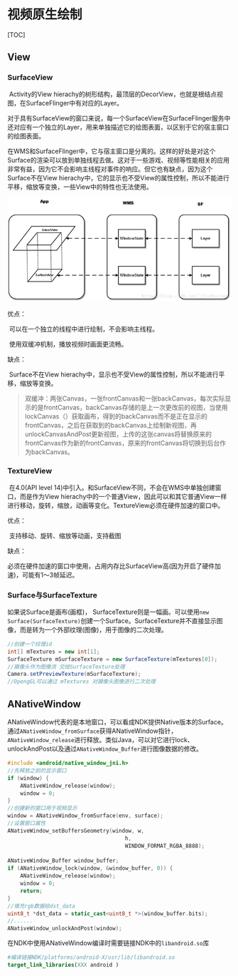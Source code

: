 # 视频原生绘制

[TOC]

## View

### SurfaceView

​	Activity的View hierachy的树形结构，最顶层的DecorView，也就是根结点视图，在SurfaceFlinger中有对应的Layer。

​	对于具有SurfaceView的窗口来说，每一个SurfaceView在SurfaceFlinger服务中还对应有一个独立的Layer，用来单独描述它的绘图表面，以区别于它的宿主窗口的绘图表面。

​	在WMS和SurfaceFlinger中，它与宿主窗口是分离的。这样的好处是对这个Surface的渲染可以放到单独线程去做。这对于一些游戏、视频等性能相关的应用非常有益，因为它不会影响主线程对事件的响应。但它也有缺点，因为这个Surface不在View hierachy中，它的显示也不受View的属性控制，所以不能进行平移，缩放等变换，一些View中的特性也无法使用。

![surfaceView](surfaceView.png)



优点：

​	可以在一个独立的线程中进行绘制，不会影响主线程。

​	使用双缓冲机制，播放视频时画面更流畅。

缺点：	

​	Surface不在View hierachy中，显示也不受View的属性控制，所以不能进行平移，缩放等变换。



> 双缓冲：两张Canvas，一张frontCanvas和一张backCanvas，每次实际显示的是frontCanvas，backCanvas存储的是上一次更改前的视图，当使用lockCanvas（）获取画布，得到的backCanvas而不是正在显示的frontCanvas，之后在获取到的backCanvas上绘制新视图，再unlockCanvasAndPost更新视图，上传的这张canvas将替换原来的frontCanvas作为新的frontCanvas，原来的frontCanvas将切换到后台作为backCanvas。



### TextureView

​	在4.0(API level 14)中引入。和SurfaceView不同，不会在WMS中单独创建窗口，而是作为View hierachy中的一个普通View，因此可以和其它普通View一样进行移动，旋转，缩放，动画等变化。TextureView必须在硬件加速的窗口中。

优点：

​	支持移动、旋转、缩放等动画，支持截图

缺点：

​	必须在硬件加速的窗口中使用，占用内存比SurfaceView高(因为开启了硬件加速)，可能有1〜3帧延迟。





### Surface与SurfaceTexture

​	如果说Surface是画布(画框)， SurfaceTexture则是一幅画。可以使用`new Surface(SurfaceTexture)`创建一个Surface。SurfaceTexture并不直接显示图像，而是转为一个外部纹理(图像)，用于图像的二次处理。

```java
//创建一个纹理id
int[] mTextures = new int[1];
SurfaceTexture mSurfaceTexture = new SurfaceTexture(mTextures[0]);
//摄像头作为图像流 交给SurfaceTexture处理
Camera.setPreviewTexture(mSurfaceTexture);
//OpengGL可以通过 mTextures 对摄像头图像进行二次处理
```



## ANativeWindow

​	ANativeWindow代表的是本地窗口，可以看成NDK提供Native版本的Surface。通过`ANativeWindow_fromSurface`获得ANativeWindow指针，`ANativeWindow_release`进行释放。类似Java，可以对它进行lock、unlockAndPost以及通过`ANativeWindow_Buffer`进行图像数据的修改。

```c++
#include <android/native_window_jni.h>
//先释放之前的显示窗口
if (window) {
	ANativeWindow_release(window);
	window = 0;
}
//创建新的窗口用于视频显示
window = ANativeWindow_fromSurface(env, surface);
//设置窗口属性
ANativeWindow_setBuffersGeometry(window, w,
                                     h,
                                     WINDOW_FORMAT_RGBA_8888);

ANativeWindow_Buffer window_buffer;
if (ANativeWindow_lock(window, &window_buffer, 0)) {
	ANativeWindow_release(window);
	window = 0;
	return;
}
//填充rgb数据给dst_data
uint8_t *dst_data = static_cast<uint8_t *>(window_buffer.bits);
//......
ANativeWindow_unlockAndPost(window);
```

在NDK中使用ANativeWindow编译时需要链接NDK中的`libandroid.so`库

```cmake
#编译链接NDK/platforms/android-X/usr/lib/libandroid.so
target_link_libraries(XXX android )
```

